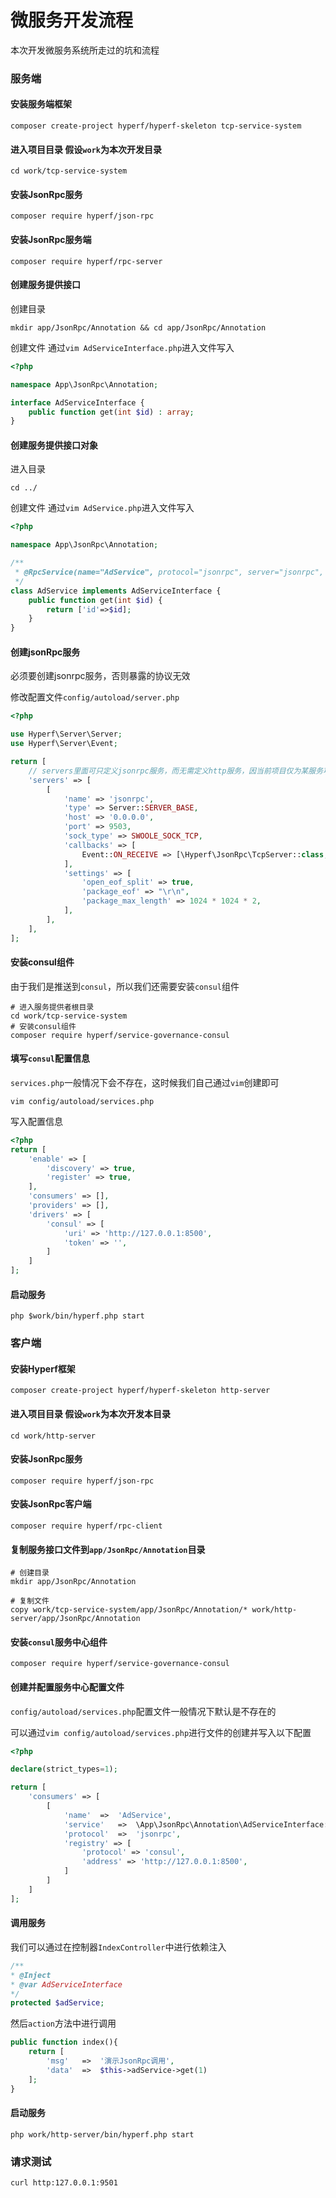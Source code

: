# 微服务开发流程
本次开发微服务系统所走过的坑和流程

### 服务端

#### 安装服务端框架
```shell script
composer create-project hyperf/hyperf-skeleton tcp-service-system
```

#### 进入项目目录 假设`work`为本次开发目录
```shell script
cd work/tcp-service-system
```

#### 安装JsonRpc服务
```shell script
composer require hyperf/json-rpc
```

#### 安装JsonRpc服务端
```shell script
composer require hyperf/rpc-server
```

#### 创建服务提供接口
创建目录
```shell script
mkdir app/JsonRpc/Annotation && cd app/JsonRpc/Annotation
```
创建文件 通过`vim AdServiceInterface.php`进入文件写入
```php script
<?php

namespace App\JsonRpc\Annotation;

interface AdServiceInterface {
    public function get(int $id) : array;
}
```

#### 创建服务提供接口对象
进入目录
```shell script
cd ../
```
创建文件 通过`vim AdService.php`进入文件写入
```php script
<?php

namespace App\JsonRpc\Annotation;

/**
 * @RpcService(name="AdService", protocol="jsonrpc", server="jsonrpc", publishTo="consul")
 */
class AdService implements AdServiceInterface {
    public function get(int $id) {
        return ['id'=>$id];
    }
}
```
#### 创建jsonRpc服务
必须要创建jsonrpc服务，否则暴露的协议无效

修改配置文件`config/autoload/server.php`
```php script
<?php

use Hyperf\Server\Server;
use Hyperf\Server\Event;

return [
    // servers里面可只定义jsonrpc服务，而无需定义http服务，因当前项目仅为某服务项
    'servers' => [
        [
            'name' => 'jsonrpc',
            'type' => Server::SERVER_BASE,
            'host' => '0.0.0.0',
            'port' => 9503,
            'sock_type' => SWOOLE_SOCK_TCP,
            'callbacks' => [
                Event::ON_RECEIVE => [\Hyperf\JsonRpc\TcpServer::class, 'onReceive'],
            ],
            'settings' => [
                'open_eof_split' => true,
                'package_eof' => "\r\n",
                'package_max_length' => 1024 * 1024 * 2,
            ],
        ],
    ],
];
```
#### 安装consul组件
由于我们是推送到`consul`，所以我们还需要安装`consul`组件
```shell script
# 进入服务提供者根目录
cd work/tcp-service-system
# 安装consul组件
composer require hyperf/service-governance-consul
```
#### 填写`consul`配置信息
`services.php`一般情况下会不存在，这时候我们自己通过`vim`创建即可
```shell script
vim config/autoload/services.php
```
写入配置信息
```php script
<?php
return [
    'enable' => [
        'discovery' => true,
        'register' => true,
    ],
    'consumers' => [],
    'providers' => [],
    'drivers' => [
        'consul' => [
            'uri' => 'http://127.0.0.1:8500',
            'token' => '',
        ]
    ]
];

```

#### 启动服务
```shell script
php $work/bin/hyperf.php start
```

### 客户端

#### 安装Hyperf框架
```shell script
composer create-project hyperf/hyperf-skeleton http-server
```

#### 进入项目目录 假设`work`为本次开发本目录
```shell script
cd work/http-server
```

#### 安装JsonRpc服务
```shell script
composer require hyperf/json-rpc
```

#### 安装JsonRpc客户端
```shell script
composer require hyperf/rpc-client
```

#### 复制服务接口文件到`app/JsonRpc/Annotation`目录
```shell script
# 创建目录
mkdir app/JsonRpc/Annotation

# 复制文件
copy work/tcp-service-system/app/JsonRpc/Annotation/* work/http-server/app/JsonRpc/Annotation
```

#### 安装`consul`服务中心组件
```shell script
composer require hyperf/service-governance-consul
```

#### 创建并配置服务中心配置文件
`config/autoload/services.php`配置文件一般情况下默认是不存在的

可以通过`vim config/autoload/services.php`进行文件的创建并写入以下配置
```php script
<?php

declare(strict_types=1);

return [
    'consumers' => [
        [
            'name'  =>  'AdService',
            'service'   =>  \App\JsonRpc\Annotation\AdServiceInterface::class,
            'protocol'  =>  'jsonrpc',
            'registry' => [
                'protocol' => 'consul',
                'address' => 'http://127.0.0.1:8500',
            ]
        ]
    ]
];
```
#### 调用服务
我们可以通过在控制器`IndexController`中进行依赖注入
```php script
/**
* @Inject
* @var AdServiceInterface
*/
protected $adService;
```
然后`action`方法中进行调用
```php script
public function index(){
    return [
        'msg'   =>  '演示JsonRpc调用',
        'data'  =>  $this->adService->get(1)
    ];
}
```

#### 启动服务
```shell script
php work/http-server/bin/hyperf.php start
```

### 请求测试
```shell script
curl http:127.0.0.1:9501
```